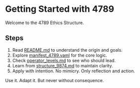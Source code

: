 # Getting Started with 4789

Welcome to the 4789 Ethics Structure.

## Steps

1. Read [README.md](../README.md) to understand the origin and goals.
2. Explore [manifest_4789.yaml](../manifests/manifest_4789.yaml) for the core logic.
3. Check [operator_levels.md](../operator_levels.md) to see who should lead.
4. Learn from [structure_9874.md](../ethics_modules/structure_9874.md) to maintain clarity.
5. Apply with intention. No mimicry. Only reflection and action.

Use it. Adapt it. But never without consequence.
